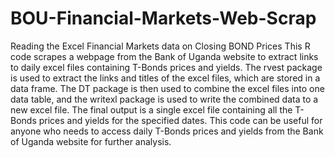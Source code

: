 # BOU-Financial-Markets-Web-Scrap
Reading the Excel Financial Markets data on Closing BOND Prices
This R code scrapes a webpage from the Bank of Uganda website to extract links to daily excel files containing T-Bonds prices and yields. 
The rvest package is used to extract the links and titles of the excel files, which are stored in a data frame. 
The DT package is then used to combine the excel files into one data table, and 
the writexl package is used to write the combined data to a new excel file. 
The final output is a single excel file containing all the T-Bonds prices and yields for the specified dates. 
This code can be useful for anyone who needs to access daily T-Bonds prices and yields from the Bank of Uganda website for further analysis.

